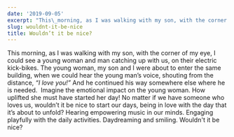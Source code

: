 ```yaml
---
date: '2019-09-05'
excerpt: "This\_morning, as I was walking with my son, with the corner of my eye, I could see a young woman and man catching up with us, on their electric kick-bikes."
slug: wouldnt-it-be-nice
title: Wouldn’t it be nice?
---
```


This morning, as I was walking with my son, with the corner of my eye, I could see a young woman and man catching up with us, on their electric kick-bikes. The young woman, my son and I were about to enter the same building, when we could hear the young man’s voice, shouting from the distance, *“I love you!”* And he continued his way somewhere else where he is needed. 
Imagine the emotional impact on the young woman. How uplifted she must have started her day!
No matter if we have someone who loves us, wouldn’t it be nice to start our days, being in love with the day that it’s about to unfold?
Hearing empowering music in our minds.
Engaging playfully with the daily activities.
Daydreaming and smiling.
Wouldn't it be nice?
